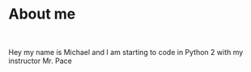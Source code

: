 </html>
  <head> <title> Michael Ninh </title>
  </head>
  <body>
    <h1> About me </h1>
  </body>
<br>
<p> Hey my name is Michael and I am starting to code in Python 2 with my instructor Mr. Pace</p>
</html>
